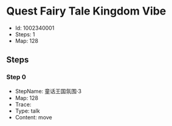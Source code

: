 # Quest Fairy Tale Kingdom Vibe

- Id: 1002340001
- Steps: 1
- Map: 128

## Steps

### Step 0
- StepName:  童话王国氛围·3
- Map:  128
- Trace:  
- Type:  talk
- Content:  move


